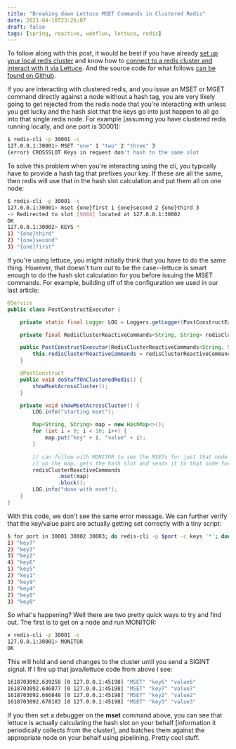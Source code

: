 ```yaml
---
title: "Breaking down Lettuce MSET Commands in Clustered Redis"
date: 2021-04-10T23:26:07
draft: false
tags: [spring, reactive, webflux, lettuce, redis]
---
```


To follow along with this post, it would be best if you have already [set up your local redis cluster](https://nickolasfisher.com/blog/Bootstrap-a-Local-Sharded-Redis-Cluster-in-Five-Minutes) and know how to [connect to a redis cluster and interact with it via Lettuce](https://nickolasfisher.com/blog/Configuring-Lettuce-to-work-with-Clustered-Redis). And the source code for what follows [can be found on Github](https://github.com/nfisher23/reactive-programming-webflux).

If you are interacting with clustered redis, and you issue an MSET or MGET command directly against a node without a hash tag, you are very likely going to get rejected from the redis node that you're interacting with unless you get lucky and the hash slot that the keys go into just happen to all go into that single redis node. For example \[assuming you have clustered redis running locally, and one port is 30001\]:

```bash
$ redis-cli -p 30001 -c
127.0.0.1:30001> MSET "one" 1 "two" 2 "three" 3
(error) CROSSSLOT Keys in request don't hash to the same slot

```

To solve this problem when you're interacting using the cli, you typically have to provide a hash tag that prefixes your key. If these are all the same, then redis will use that in the hash slot calculation and put them all on one node:

```bash
$ redis-cli -p 30001 -c
127.0.0.1:30001> mset {one}first 1 {one}second 2 {one}third 3
-> Redirected to slot [9084] located at 127.0.0.1:30002
OK
127.0.0.1:30002> KEYS *
1) "{one}third"
2) "{one}second"
3) "{one}first"

```

If you're using lettuce, you might initially think that you have to do the same thing. However, that doesn't turn out to be the case--lettuce is smart enough to do the hash slot calculation for you before issuing the MSET commands. For example, building off of the configuration we used in our last article:

```java
@Service
public class PostConstructExecutor {

    private static final Logger LOG = Loggers.getLogger(PostConstructExecutor.class);

    private final RedisClusterReactiveCommands<String, String> redisClusterReactiveCommands;

    public PostConstructExecutor(RedisClusterReactiveCommands<String, String> redisClusterReactiveCommands) {
        this.redisClusterReactiveCommands = redisClusterReactiveCommands;
    }

    @PostConstruct
    public void doStuffOnClusteredRedis() {
        showMsetAcrossCluster();
    }

    private void showMsetAcrossCluster() {
        LOG.info("starting mset");

        Map<String, String> map = new HashMap<>();
        for (int i = 0; i < 10; i++) {
            map.put("key" + i, "value" + i);
        }

        // can follow with MONITOR to see the MSETs for just that node written, under the hood lettuce breaks
        // up the map, gets the hash slot and sends it to that node for you.
        redisClusterReactiveCommands
                .mset(map)
                .block();
        LOG.info("done with mset");
    }
}

```

With this code, we don't see the same error message. We can further verify that the key/value pairs are actually getting set correctly with a tiny script:

```bash
$ for port in 30001 30002 30003; do redis-cli -p $port -c keys '*'; done
1) "key7"
2) "key3"
3) "key2"
4) "key6"
1) "key5"
2) "key1"
3) "key9"
1) "key4"
2) "key8"
3) "key0"

```

So what's happening? Well there are two pretty quick ways to try and find out. The first is to get on a node and run MONITOR:

```bash
✗ redis-cli -p 30001 -c
127.0.0.1:30001> MONITOR
OK

```

This will hold and send changes to the cluster until you send a SIGINT signal. If I fire up that java/lettuce code from above I see:

```bash
1618703092.639258 [0 127.0.0.1:45198] "MSET" "key6" "value6"
1618703092.646877 [0 127.0.0.1:45198] "MSET" "key7" "value7"
1618703092.666848 [0 127.0.0.1:45198] "MSET" "key2" "value2"
1618703092.678183 [0 127.0.0.1:45198] "MSET" "key3" "value3"

```

If you then set a debugger on the **mset** command above, you can see that lettuce is actually calculating the hash slot on your behalf \[information it periodically collects from the cluster\], and batches them against the appropriate node on your behalf using pipelining. Pretty cool stuff.

